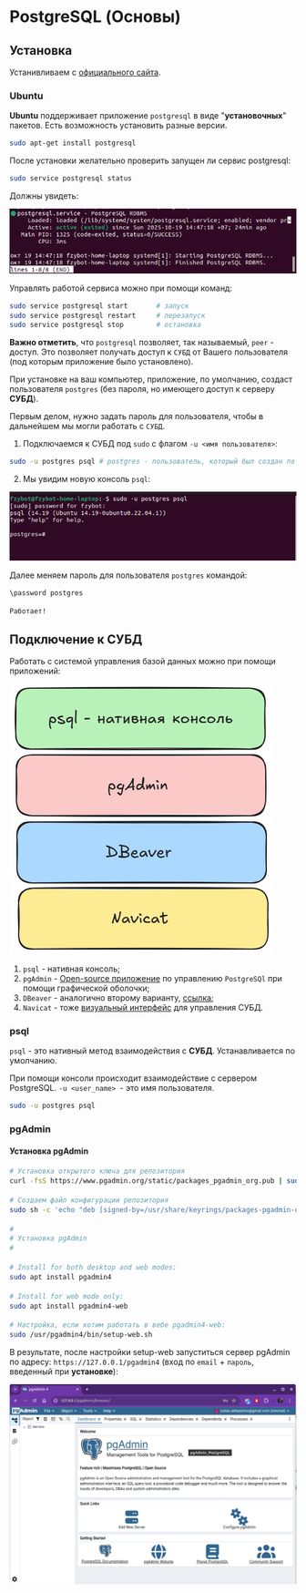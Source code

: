 # PostgreSQL (Основы)

## Установка

Устанивливаем с [официального сайта](https://www.postgresql.org/download/). 

### Ubuntu

**Ubuntu** поддерживает приложение `postgresql` в виде "**установочных**" пакетов. Есть возможность установить разные версии.
```bash
sudo apt-get install postgresql
```

После установки желательно проверить запущен ли сервис postgresql:

```bash
sudo service postgresql status
```

Должны увидеть:

![1760861601308](image/introduction/1760861601308.png)

Управлять работой сервиса можно при помощи команд:

```bash
sudo service postgresql start       # запуск
sudo service postgresql restart     # перезапуск
sudo service postgresql stop        # остановка
```

**Важно отметить**, что `postgresql` позволяет, так называемый, `peer` - доступ. Это позволяет получать доступ к `СУБД` от Вашего пользователя (под которым приложение было установлено).

При установке на ваш компьютер, приложение, по умолчанию, создаст пользователя `postgres` (без пароля, но имеющего доступ к серверу **СУБД**).

Первым делом, нужно задать пароль для пользователя, чтобы в дальнейшем мы могли работать с `СУБД`.

1. Подключаемся к СУБД под `sudo` с флагом `-u <имя пользователя>`:
```bash
sudo -u postgres psql # postgres - пользователь, который был создан по умолчанию
```
2. Мы увидим новую консоль `psql`:

![1760804468263](image/introduction/1760804468263.png)

Далее меняем пароль для пользователя `postgres` командой:

```bash
\password postgres
```

`Работает!`

<!-- **Из важного** (важно для доступа):

1. Вводим и запоминаем пароль;
![1760719893966](image/introduction/1760719893966.png)

2. Запоминаем номер порта, по которуму будем осуществлять доступ к базе данных;
![1760719963121](image/introduction/1760719963121.png)

3. Остальное - **по умолчанию**.

`Ура, установили!` -->

## Подключение к СУБД

Работать с системой управления базой данных можно при помощи приложений:

![1760722464959](image/introduction/1760722464959.png)

1. `psql` - нативная консоль;
2. `pgAdmin` - [Open-source приложение](https://www.pgadmin.org/) по управлению `PostgreSQl` при помощи графической оболочки;
3. `DBeaver` - аналогично второму варианту, [ссылка](https://dbeaver.io/);
4. `Navicat` - тоже [визуальный интерфейс](https://www.navicat.com/ru/) для управления СУБД.

### psql
`psql` - это нативный метод взаимодействия с **СУБД**. Устанавливается по умолчанию.

При помощи консоли происходит взаимодействие с сервером PostgreSQL.
`-u <user_name> `- это имя пользователя.

```bash
sudo -u postgres psql 
```

### pgAdmin

#### Установка pgAdmin

```bash
# Установка открытого ключа для репозитория
curl -fsS https://www.pgadmin.org/static/packages_pgadmin_org.pub | sudo gpg --dearmor -o /usr/share/keyrings/packages-pgadmin-org.gpg

# Создаем файл конфигурации репозитория
sudo sh -c 'echo "deb [signed-by=/usr/share/keyrings/packages-pgadmin-org.gpg] https://ftp.postgresql.org/pub/pgadmin/pgadmin4/apt/$(lsb_release -cs) pgadmin4 main" > /etc/apt/sources.list.d/pgadmin4.list && apt update'

#
# Установка pgAdmin
#

# Install for both desktop and web modes:
sudo apt install pgadmin4

# Install for web mode only: 
sudo apt install pgadmin4-web 

# Настройка, если хотим работать в вебе pgadmin4-web:
sudo /usr/pgadmin4/bin/setup-web.sh
```

В результате, после настройки setup-web запуститься сервер pgAdmin по адресу: `https://127.0.0.1/pgadmin4` (вход по `email` + `пароль`, введенный при **установке**):

![1760861338204](image/introduction/1760861338204.png)

